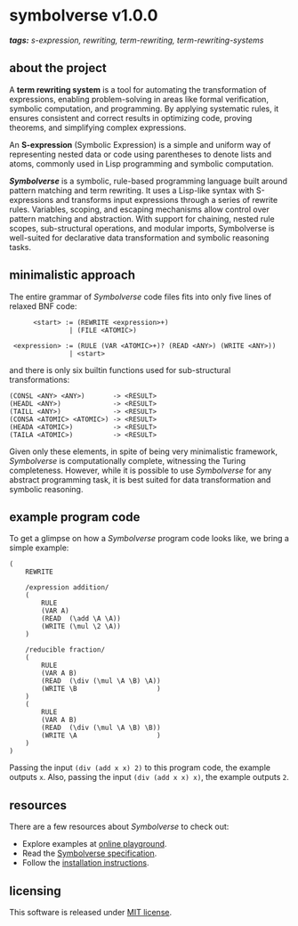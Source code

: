 # symbolverse v1.0.0

_**tags:** s-expression, rewriting, term-rewriting, term-rewriting-systems_

## about the project

A **term rewriting system** is a tool for automating the transformation of expressions, enabling problem-solving in areas like formal verification, symbolic computation, and programming. By applying systematic rules, it ensures consistent and correct results in optimizing code, proving theorems, and simplifying complex expressions.

An **S-expression** (Symbolic Expression) is a simple and uniform way of representing nested data or code using parentheses to denote lists and atoms, commonly used in Lisp programming and symbolic computation.

_**Symbolverse**_ is a symbolic, rule-based programming language built around pattern matching and term rewriting. It uses a Lisp-like syntax with S-expressions and transforms input expressions through a series of rewrite rules. Variables, scoping, and escaping mechanisms allow control over pattern matching and abstraction. With support for chaining, nested rule scopes, sub-structural operations, and modular imports, Symbolverse is well-suited for declarative data transformation and symbolic reasoning tasks.

## minimalistic approach

The entire grammar of *Symbolverse* code files fits into only five lines of relaxed BNF code:

```
      <start> := (REWRITE <expression>+)
               | (FILE <ATOMIC>)
 
 <expression> := (RULE (VAR <ATOMIC>+)? (READ <ANY>) (WRITE <ANY>))
               | <start>
```

and there is only six builtin functions used for sub-structural transformations:

```
(CONSL <ANY> <ANY>)       -> <RESULT>
(HEADL <ANY>)             -> <RESULT>
(TAILL <ANY>)             -> <RESULT>
(CONSA <ATOMIC> <ATOMIC>) -> <RESULT>
(HEADA <ATOMIC>)          -> <RESULT>
(TAILA <ATOMIC>)          -> <RESULT>
```

Given only these elements, in spite of being very minimalistic framework, *Symbolverse* is computationally complete, witnessing the Turing completeness. However, while it is possible to use *Symbolverse* for any abstract programming task, it is best suited for data transformation and symbolic reasoning.

## example program code

To get a glimpse on how a *Symbolverse* program code looks like, we bring a simple example:

```
(
    REWRITE
    
    /expression addition/
    (
        RULE
        (VAR A)
        (READ  (\add \A \A))
        (WRITE (\mul \2 \A))
    )
    
    /reducible fraction/
    (
        RULE
        (VAR A B)
        (READ  (\div (\mul \A \B) \A))
        (WRITE \B                    )
    )
    (
        RULE
        (VAR A B)
        (READ  (\div (\mul \A \B) \B))
        (WRITE \A                    )
    )
)
```

Passing the input `(div (add x x) 2)` to this program code, the example outputs `x`. Also, passing the input `(div (add x x) x)`, the example outputs `2`.

## resources

There are a few resources about *Symbolverse* to check out:

- Explore examples at [online playground](https://tearflake.github.io/symbolverse/playground/).
- Read the [Symbolverse specification](https://tearflake.github.io/symbolverse/docs/symbolverse).
- Follow the [installation instructions](https://tearflake.github.io/symbolverse/docs/installation).

## licensing

This software is released under [MIT license](LICENSE).

